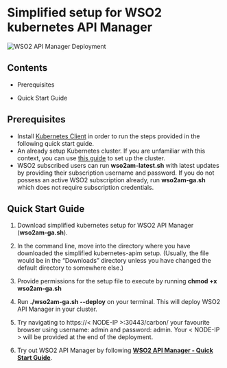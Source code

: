 # Simplified setup for WSO2 kubernetes API Manager

![WSO2 API Manager Deployment](../extra/apim_simple.png)

## Contents
* Prerequisites

* Quick Start Guide

## Prerequisites
* Install [Kubernetes  Client](https://kubernetes.io/docs/tasks/tools/install-kubectl/) in order to run the steps provided in the following quick start guide.
* An already setup Kubernetes cluster. If you are unfamiliar with this context, you can use [this guide](https://kubernetes.io/docs/setup/pick-right-solution/) to set up the cluster.
* WSO2 subscribed users can run **wso2am-latest.sh** with latest updates by providing their subscription username and password. If you do not possess an active WSO2 subscription already, run **wso2am-ga.sh** which does not require subscription credentials.

## Quick Start Guide
1. Download simplified kubernetes setup for WSO2 API Manager (**wso2am-ga.sh**). 

2. In the command line, move into the directory where you have downloaded the simplified kubernetes-apim setup. (Usually, the file would be in the “Downloads” directory unless you have changed the default directory to somewhere else.)
3. Provide permissions for the setup file to execute by running **chmod +x wso2am-ga.sh**
4. Run **./wso2am-ga.sh --deploy** on your terminal. This will deploy WSO2 API Manager in your cluster.

5. Try navigating to https://< NODE-IP >:30443/carbon/ your favourite browser using username: admin and password: admin. Your < NODE-IP > will be provided at the end of the deployment.
6. Try out WSO2 API Manager by following **[WSO2 API Manager - Quick Start Guide](https://docs.wso2.com/display/AM260/Quick+Start+Guide)**.
